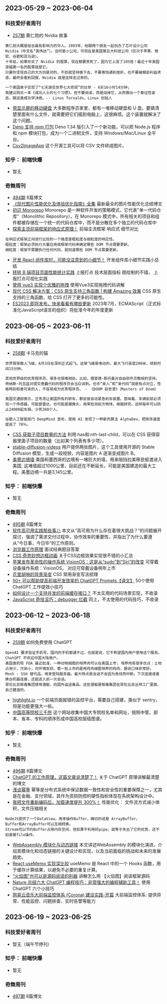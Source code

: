 ## 2023-05-29 ~ 2023-06-04

### 科技爱好者周刊
* [257期](https://github.com/ruanyf/weekly/blob/master/docs/issue-257.md) 黄仁勋的 Nvidia 故事
```
黄仁勋大概是硅谷最有影响力的华人。1993年，他跟两个朋友一起创办了芯片设计公司 Nvidia（中文名“英伟达”）。当时是小公司，可现在是美国第五大科技公司（仅次于苹果、微软、谷歌和亚马逊）。
十年前，如果你买了 Nvidia 的股票，现在都要笑死了，因为它上涨了105倍！最近十年美国涨幅第一名的股票就是它。
只要你坚信自己的大方向是对的，不妨就坚持做下去，不要害怕遇到挫折，也不要被眼前利益诱惑，最终会看到回报，Nvidia 就是这样走过来的。

一个美国男子实现了“七天游览世界七大奇观”的壮举 - 6天16小时14分钟;
我建议购买一本《成功人士的七个习惯》，但不要阅读，而是烧掉它，从而做出一个象征性姿态，跟这类成功学决绝。-- Linus Torvalds，Linux 创始人
```
* [带显示屏的移动硬盘](https://learn.adafruit.com/a-floppy-thumb-drive-with-a-color-file-icon-display) 大多数程序员家里，都有一堆移动硬盘和 U 盘。要搞清楚里面有什么文件，就需要把它们插到电脑上，这很麻烦。这个装置就解决了这个问题。
* [Deno 支持 npm 打包](https://deno.com/blog/v1.34) Deno 1.34 版引入了一个新功能，可以把 Node.js 程序和 npm 模块打包，成为一个二进制文件，支持 Windows/Mac/Linux 全平台。
* [Csv2ImageApp](https://github.com/fummicc1/csv2img) 这个开源工具可以将 CSV 文件转成图片。

### 知乎： 前端快爆
* 暂无

### 奇舞周刊
* [494期](https://weekly.75.team/issue494.html) 8篇博文
* [《现代图片性能优化及体验优化指南》全集](https://mp.weixin.qq.com/s/LN-fBf-RigSfS_XtU_19JQ) 最新最全的图片性能优化总结博文
* [初识 Monorepo](https://mp.weixin.qq.com/s/SXme3V6p1nIIP17tHOiAcw) Monorepo 是一种软件开发的策略模式，它代表"单一代码仓库"（Monolithic Repository）。在 Monorepo 模式中，所有相关的项目和组件都被存储在一个统一的代码仓库中，而不是分散在多个独立的代码仓库中
* [探索主流前端框架的响应式原理！](https://mp.weixin.qq.com/s/dcooWU8DxrTsvKF1IpTcGw) 前端主流框架 响应式 细节对比
```
在响应式框架之间进行比较的一个维度是粗粒度与细粒度的响应性。
粗粒度：框架必须执行大量应用或框架代码来确定哪些 DOM 节点需要更新。
细粒度：框架不需要执行任何代码，就知道哪些 DOM 节点需要更新。
```
* [开发 React 组件库时，可能没注意到的小细节！](https://mp.weixin.qq.com/s/3nEJwjCJMNl4MLRwauSLRQ) 开发组件库小细节实践小总结
* [转转 B 端项目页面性能统计实践](https://mp.weixin.qq.com/s/3eSXgZsuh0321SRFB5P1CA) 上报打点 技术层面指标 图绘制的不错， 上报打点可视化实践
* [使用 vue3 实现个优雅的拖拽](https://mp.weixin.qq.com/s/vQwCAnQLmuNVPhYKvUGObQ) 使用Vue3实现拖拽代码讲解
* [现代 CSS 解决方案：CSS 原生支持三角函数 | 构建 Amazing 效果](https://mp.weixin.qq.com/s/MbGWvJGZQ3lZEzLZhpGdmA) CSS 原生支持的三角函数，给 CSS 打开了更多的可能性。
* [ES2023 即将发布，快来看看有哪些更新](https://mp.weixin.qq.com/s/6-P-PWU8qBQGywum89iPBg) 2023年7月，ECMAScript（正式标准化JavaScript语言的组织）将批准今年的年度更新


## 2023-06-05 ~ 2023-06-11

### 科技爱好者周刊
 * [258期](https://github.com/ruanyf/weekly/blob/master/docs/issue-258.md) 卡马克的猫
 ```
 世界首架载人飞碟，6月3日在深圳正式起飞。这架飞碟是电动的，最大飞行高度200米，续航时间15分钟。

 其他世界级的优秀程序员，很多也很难相处。比如，理查德·斯托曼对自由软件宗教般的坚持，林纳斯·托瓦兹对提交愚蠢代码的程序员会当众讽刺。也许“亲人”和“亲代码”就是有点对立，性格特别和善可亲的人，不容易成为优秀程序员。 - 《DOOM 启世录》（Masters of Doom）

 美国交通部表示，正考虑让美国所有的轿车，都安装自动紧急刹车装置。意味着，车辆前部必须加一个传感器，可能是雷达，也可能是摄像头，用来检测前方物体。根据研究，这样每年可以防止24000起车祸，少死360个人。

 谷歌人工智能部门 DeepMind 宣布，使用 AI 发现了一种新的算法 AlphaDev，把排序速度提高了 70％。
 ```
 * [CSS 获取子项目数量的方法](https://ishadeed.com/article/conditional-css-has-nth-last-child/) 利用:has和:nth-last-child，可以在 CSS 获得容器里面子项目的数量（比如某个列表有多少项）。
 * [stable-diffusion-videos](https://github.com/nateraw/stable-diffusion-videos) 用户提供两张图片，这个工具使用开源的 Stable Diffusion 模型，生成一段视频，内容是图片 A 逐渐变成图片 B。
 * [美墨边境墙](https://www.theverge.com/c/23203881/border-patrol-wall-surveillance-tech) 美国和墨西哥的边境有一堵巨大的墙，用来阻挡拉美移民偷渡进入美国, 这堵墙超过1000公里，目前还在不断延长，可能是美国建造的最大工程。美墨边境一共是3,145公里。

### 知乎： 前端快爆
* 暂无

### 奇舞周刊
* [495期](https://weekly.75.team/issue495.html) 8篇博文
* [软件高可用实践那些事儿](https://mp.weixin.qq.com/s/-8geD3Ss52J9jlva2ILCWg) 本文从“高可用为什么存在着很大挑战？”的问题展开探讨，强调了需求交付过程中，协作效率的重要性，并指出了为什么要遵从“今日事，今日毕”的工作原则。
* [浏览器工作原理](https://juejin.cn/post/7204806134935306301?share_token=6b371c60-7928-4f4e-ab81-65ca4233333b) 面试经典题目答案
* [CSS 奇思妙想边框动画](https://mp.weixin.qq.com/s/NDJEexaiDcfEXeNMQrA79A)  关于CSS边框效果实现很不错的小汇总
* [苹果发布革命性的操作系统 VisionOS：这是从“sudo”到“Siri”的改变](https://mp.weixin.qq.com/s/7RXf-T18AzvOqxK8hxXUQA)  可穿戴设备操作系统：VisionOS， 对应可穿戴设备明年上市
* [花里胡哨的背景渐变](https://mp.weixin.qq.com/s/3hpXLcF9GzBl5KR1JT4n2Q) CSS 常用渐变写法梳理
* [50+ 可以帮助提高前端开发效率的 ChatGPT Prompts【译文】](https://mp.weixin.qq.com/s/dSm9Cv7HWit0nF1n8yF-sg) 50个使用  ChatGPT 工作提效小技巧
* [如何设计一个支持并发的前端缓存接口？](https://mp.weixin.qq.com/s/yfPYSKY8jbD_zYXdhqp7nw) 不太实用的代码场景实现，不收录
* [JavaScript 奇技淫巧：debugger 拦截](https://mp.weixin.qq.com/s/640WF7jSuN7mHRphkaRnnw) 同上，不太使用的代码技巧，不收录

## 2023-06-12 ~ 2023-06-18
### 科技爱好者周刊
 * [259期](https://github.com/ruanyf/weekly/blob/master/docs/issue-259.md) 如何免费使用 ChatGPT
 ```
 OpenAI 要求验证手机号，国内的手机都通不过。也就是说，它不希望国内用户使用这个服务。ChatGPT 不欢迎中国大陆用户。
 美国食药局 FDA 最近批准，一种动物细胞的培养肉可以在美国上市: 培养肉有很多优点：土地占用少，污染小，对环境友好。第一批上市的是用鸡肉细胞培养的鸡肉，据说口味非常好。
 Mosh - SSH 替代品，用来登陆服务器。最大特点是会话不会因为丢线而中断。下次连接或者换台机器连接，还能进入前一次会话。
 哥伦比亚贩毒集团使用潜艇，向国外运送毒品。这些潜艇是贩毒集团在哥伦比亚丛林工厂里面，自己建造的。
 ```
 * [highlight.io](https://github.com/highlight/highlight) 一个前端页面报错的监控平台，需要自己搭建，类似于 sentry，但是功能更强大一些。
 * [中国高等院校三千所](https://laosheng.top/fuwu/yuanxiao) 这个网站收集中国大专院校名单和网址，按照中管、部本、省本、专科的顺序形成中国高校层级图谱。

### 知乎： 前端快爆
* 暂无
### 奇舞周刊
* [496期](https://weekly.75.team/issue496.html) 8篇博文
* [ChatGPT 的工作原理，这篇文章说清楚了！](https://mp.weixin.qq.com/s/gMYr8KwC_S3G4tKKMmjwxw) 关于 ChatGPT 原理讲解最清楚的博文
* [浅谈幂等](https://mp.weixin.qq.com/s/7pTdvsk-BBasPZL9lTsF9A) 幂等是分布式系统中保证数据一致性和安全性的重要保障之一，尤其是在金融、支付领域，其作为资损防控的硬性指标体现在系统架构设计中。
* [我把文件重新编码后，加载速度提升 300%！](https://juejin.cn/post/7244498421284225085)  性能优化： 文件流方式减小体积，文件压缩相关
```
NodeJS提供了一个DataView，用来操作Buffer，确切的说是 ArrayBuffer。
Buffer和ArrayBuffer可以互相转换。
Stream可以节约Buffer占用内存空间，但如果不利用好pipe，就等于失去了它的优势，还不如直接file操作。
```
* [WebAssembly 模块化与动态链接](https://mp.weixin.qq.com/s/MPBwFuL2CYFVXIowoB542A)  本文讲述WebAssembly 的模块化演进，介绍其模块化和动态链接的关键设计和实现，以及当前面临的挑战和未来的发展趋势。
* [React useMemo 实现深比较](https://mp.weixin.qq.com/s/9HbgT7CPRcoMZrPz92osxA) useMemo 是 React 中的一个 Hooks 函数，用于缓存计算结果，以避免不必要的重复计算。
* [“火焰图”也可以是源码阅读的利器](https://juejin.cn/post/7243203130153533497)  讲解怎么用 【火焰图】阅读框架源码
* [Nature 总结六大 ChatGPT 编程技巧：非常强大的编程辅助工具！](https://mp.weixin.qq.com/s/WryTHD2uCk6CgfFfZaEaTw) 使用 ChatGPT 六个小技巧
* [网易云音乐大前端监控体系 (Corona) 建设实践-开篇](https://mp.weixin.qq.com/s/gLVlCauJ3JbLxgrxFfZNXg) 大前端监控体系: 提供异常、性能监控、问题排查、实时告警等能力

## 2023-06-19 ~ 2023-06-25
### 科技爱好者周刊
* 暂无（端午节停刊）

### 知乎： 前端快爆
* 暂无

### 奇舞周刊
* [497期](https://weekly.75.team/issue497.html) 8篇博文

